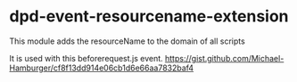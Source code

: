# dpd-event-resourcename-extension
This module adds the resourceName to the domain of all scripts

It is used with this beforerequest.js event.
https://gist.github.com/Michael-Hamburger/cf8f13dd914e06cb1d6e66aa7832baf4
